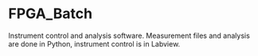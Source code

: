 # FPGA_Batch
Instrument control and analysis software. Measurement files and analysis are done in Python, instrument control is in Labview.
